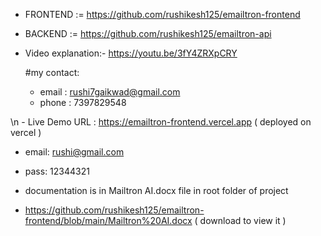 - FRONTEND := https://github.com/rushikesh125/emailtron-frontend
- BACKEND := https://github.com/rushikesh125/emailtron-api

- Video explanation:- https://youtu.be/3fY4ZRXpCRY

  #my contact:
   - email : rushi7gaikwad@gmail.com
   - phone : 7397829548
   

\n - Live Demo URL  : https://emailtron-frontend.vercel.app ( deployed on vercel )
- email: rushi@gmail.com 
- pass: 12344321

- documentation is in Mailtron AI.docx file in root folder of project
- https://github.com/rushikesh125/emailtron-frontend/blob/main/Mailtron%20AI.docx ( download to view it ) 
